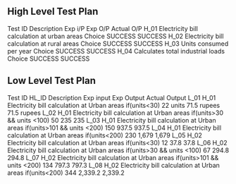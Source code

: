 ##  High Level Test Plan

Test ID	Description	Exp i/P	Exp O/P	Actual O/P
H_01	Electricity bill calculation at urban areas	Choice	SUCCESS	SUCCESS
H_02	Electricity bill calculation at rural areas	Choice	SUCCESS	SUCCESS
H_03	Units consumed per year	Choice	SUCCESS	SUCCESS
H_04	Calculates total industrial loads	Choice	SUCCESS	SUCCESS

## Low Level Test Plan

Test ID	HL_ID	Description	Exp input	Exp Output	Actual Output
L_01	H_01	Electricity bill calculation at Urban areas if(units<30)	22 units	71.5 rupees	71.5 rupees
L_02	H_01	Electricity bill calculation at Urban areas if(units>30 && units <100)	50	235	235
L_03	H_01	Electricity bill calculation at Urban areas if(units>101 && units <200)	150	937.5	937.5
L_04	H_01	Electricity bill calculation at Urban areas if(units<200)	230	1,679	1,679
L_05	H_02	Electricity bill calculation at Urban areas if(units<30)	12	37.8     37.8
L_06	H_02	Electricity bill calculation at Urban areas if(units>30 && units <100)	67	294.8	294.8
L_07	H_02	Electricity bill calculation at Urban areas if(units>101 && units <200)	134	797.3	797.3
L_08	H_02	Electricity bill calculation at Urban areas if(units<200)	344	2,339.2	2,339.2

